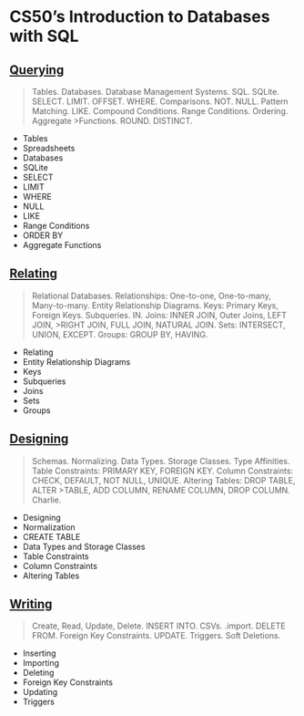 # CS50’s Introduction to Databases with SQL

## [Querying](https://cs50.harvard.edu/sql/2024/notes/0/)
>Tables. Databases. Database Management Systems. SQL. SQLite. SELECT. LIMIT. OFFSET. WHERE. Comparisons. NOT. NULL. Pattern Matching. LIKE. Compound Conditions. Range Conditions. Ordering. Aggregate >Functions. ROUND. DISTINCT.

- Tables
- Spreadsheets
- Databases
- SQLite
- SELECT
- LIMIT
- WHERE
- NULL
- LIKE
- Range Conditions
- ORDER BY
- Aggregate Functions
## [Relating](https://cs50.harvard.edu/sql/2024/notes/1/)
>Relational Databases. Relationships: One-to-one, One-to-many, Many-to-many. Entity Relationship Diagrams. Keys: Primary Keys, Foreign Keys. Subqueries. IN. Joins: INNER JOIN, Outer Joins, LEFT JOIN, >RIGHT JOIN, FULL JOIN, NATURAL JOIN. Sets: INTERSECT, UNION, EXCEPT. Groups: GROUP BY, HAVING.


- Relating
- Entity Relationship Diagrams
- Keys
- Subqueries
- Joins
- Sets
- Groups
  
## [Designing](https://cs50.harvard.edu/sql/2024/notes/2/)
> Schemas. Normalizing. Data Types. Storage Classes. Type Affinities. Table Constraints: PRIMARY KEY, FOREIGN KEY. Column Constraints: CHECK, DEFAULT, NOT NULL, UNIQUE. Altering Tables: DROP TABLE, ALTER >TABLE, ADD COLUMN, RENAME COLUMN, DROP COLUMN. Charlie.


- Designing
- Normalization
- CREATE TABLE
- Data Types and Storage Classes
- Table Constraints
- Column Constraints
- Altering Tables

## [Writing](https://cs50.harvard.edu/sql/2024/notes/3/)
>Create, Read, Update, Delete. INSERT INTO. CSVs. .import. DELETE FROM. Foreign Key Constraints. UPDATE. Triggers. Soft Deletions.

- Inserting
- Importing
- Deleting
- Foreign Key Constraints
- Updating
- Triggers




